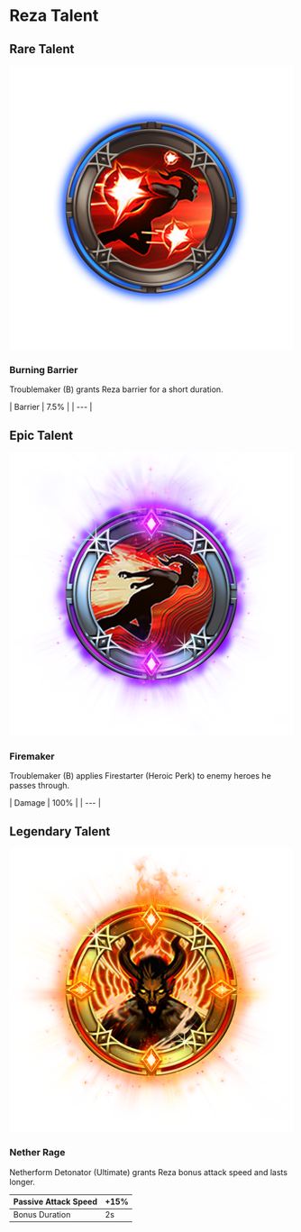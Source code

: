 # Reza Talent

## Rare Talent 

![](../../.gitbook/assets/reza_rare.png)

### Burning Barrier 

Troublemaker \(B\) grants Reza barrier for a short duration.

| Barrier  | 7.5% |
| --- |


## Epic Talent

![](../../.gitbook/assets/reza_epic.png)

### Firemaker

Troublemaker \(B\) applies Firestarter \(Heroic Perk\) to enemy heroes he passes through. 

| Damage | 100% |
| --- |


## Legendary Talent

![](../../.gitbook/assets/reza_legendary.png)

### Nether Rage

Netherform Detonator \(Ultimate\) grants Reza bonus attack speed and lasts longer. 

| Passive Attack Speed | +15% |
| --- | --- |
| Bonus Duration | 2s |

